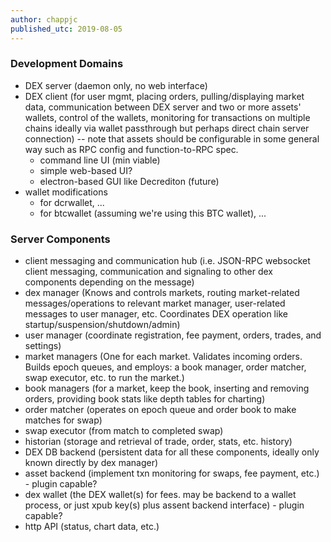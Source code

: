 ```yaml
---
author: chappjc
published_utc: 2019-08-05
---
```


### Development Domains

- DEX server (daemon only, no web interface)
- DEX client (for user mgmt, placing orders, pulling/displaying market data, communication between DEX server and two or more assets' wallets, control of the wallets, monitoring for transactions on multiple chains ideally via wallet passthrough but perhaps direct chain server connection) -- note that assets should be configurable in some general way such as RPC config and function-to-RPC spec.
  * command line UI (min viable)
  * simple web-based UI?
  * electron-based GUI like Decrediton (future)
- wallet modifications
  * for dcrwallet, ...
  * for btcwallet (assuming we're using this BTC wallet), ... 

### Server Components

- client messaging and communication hub (i.e. JSON-RPC websocket client messaging, communication and signaling to other dex components depending on the message)
- dex manager (Knows and controls markets, routing market-related messages/operations to relevant market manager, user-related messages to user manager, etc. Coordinates DEX operation like startup/suspension/shutdown/admin)
- user manager (coordinate registration, fee payment, orders, trades, and settings)
- market managers (One for each market. Validates incoming orders. Builds epoch queues, and employs: a book manager, order matcher, swap executor, etc. to run the market.)
- book managers (for a market, keep the book, inserting and removing orders, providing book stats like depth tables for charting)
- order matcher (operates on epoch queue and order book to make matches for swap)
- swap executor (from match to completed swap)
- historian (storage and retrieval of trade, order, stats, etc. history)
- DEX DB backend (persistent data for all these components, ideally only known directly by dex manager)
- asset backend (implement txn monitoring for swaps, fee payment, etc.) - plugin capable?
- dex wallet (the DEX wallet(s) for fees. may be backend to a wallet process, or just xpub key(s) plus assent backend interface) - plugin capable?
- http API (status, chart data, etc.)
